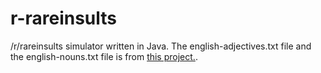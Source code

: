 # r-rareinsults
/r/rareinsults simulator written in Java.
The english-adjectives.txt file and the english-nouns.txt file is from [this project.](https://gist.github.com/hugsy/8910dc78d208e40de42deb29e62df913).
